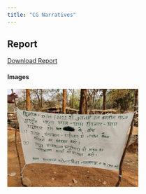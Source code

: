 ```yaml
---
title: "CG Narratives"
---
```


## Report
<a href="/report.pdf#" class="download" title="Download Report as PDF">Download Report</a>

#### Images
<img src="images/1.jpg" width="300" />
